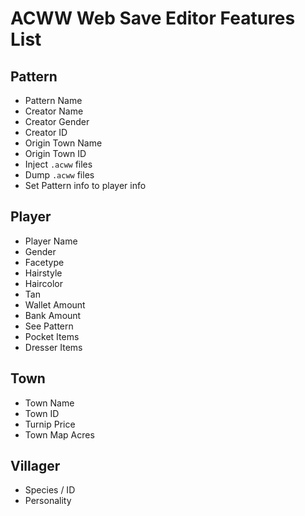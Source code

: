 # ACWW Web Save Editor Features List

## Pattern
* Pattern Name
* Creator Name
* Creator Gender
* Creator ID
* Origin Town Name
* Origin Town ID
* Inject `.acww` files
* Dump `.acww` files
* Set Pattern info to player info

## Player
* Player Name
* Gender
* Facetype
* Hairstyle
* Haircolor
* Tan
* Wallet Amount
* Bank Amount
* See Pattern
* Pocket Items
* Dresser Items

## Town
* Town Name
* Town ID
* Turnip Price
* Town Map Acres

## Villager
* Species / ID
* Personality